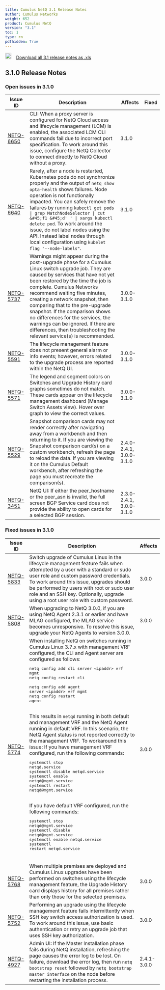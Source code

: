 ```yaml
---
title: Cumulus NetQ 3.1 Release Notes
author: Cumulus Networks
weight: 652
product: Cumulus NetQ
version: "3.1"
toc: 1
type: rn
pdfhidden: True
---
```

<a href="/cumulus-netq-31/rn.xls"><img src="/images/xls_icon.png" height="20px" width="20px" alt="Download 3.1 Release Notes xls" /></a>&nbsp;&nbsp;&nbsp;&nbsp;<a href="/cumulus-netq-31/rn.xls">Download all 3.1 release notes as .xls</a>
## 3.1.0 Release Notes
### Open issues in 3.1.0

|  Issue ID 	|   Description	|   Affects	|   Fixed |
|---	        |---	        |---	    |---	                |
| <a name="NETQ-6650"></a> [NETQ-6650](#NETQ-6650) <a name="NETQ-6650"></a> | CLI: When a proxy server is configured for NetQ Cloud access and lifecycle management (LCM) is enabled, the associated LCM CLI commands fail due to incorrect port specification. To work around this issue, configure the NetQ Collector to connect directly to NetQ Cloud without a proxy. | 3.1.0 | |
| <a name="NETQ-6640"></a> [NETQ-6640](#NETQ-6640) <a name="NETQ-6640"></a> | Rarely, after a node is restarted, Kubernetes pods do not synchronize properly and the output of `netq show opta-health` shows failures. Node operation is not functionally impacted. You can safely remove the failures by running `kubectl get pods \| grep MatchNodeSelector \| cut &#45;f1 &#45;d' ' \| xargs kubectl delete pod`. To work around the issue, do not label nodes using the API. Instead label nodes through local configuration using `kubelet flag "--node-labels"`. | 3.1.0 | |
| <a name="NETQ-5737"></a> [NETQ-5737](#NETQ-5737) <a name="NETQ-5737"></a> | Warnings might appear during the post-upgrade phase for a Cumulus Linux switch upgrade job. They are caused by services that have not yet been restored by the time the job is complete. Cumulus Networks recommend waiting five minutes, creating a network snapshot, then comparing that to the pre-upgrade snapshot. If the comparison shows no differences for the services, the warnings can be ignored. If there are differences, then troubleshooting the relevant service(s) is recommended. | 3.0.0-3.1.0 | |
| <a name="NETQ-5591"></a> [NETQ-5591](#NETQ-5591) <a name="NETQ-5591"></a> | The lifecycle management feature does not present general alarm or info events; however, errors related to the upgrade process are reported within the NetQ UI. | 3.0.0-3.1.0 | |
| <a name="NETQ-5571"></a> [NETQ-5571](#NETQ-5571) <a name="NETQ-5571"></a> | The legend and segment colors on Switches and Upgrade History card graphs sometimes do not match. These cards appear on the lifecycle management dashboard (Manage Switch Assets view). Hover over graph to view the correct values. | 3.0.0-3.1.0 | |
| <a name="NETQ-5529"></a> [NETQ-5529](#NETQ-5529) <a name="NETQ-5529"></a> | Snapshot comparison cards may not render correctly after navigating away from a workbench and then returning to it. If you are viewing the Snapshot comparison card(s) on a custom workbench, refresh the page to reload the data. If you are viewing it on the Cumulus Default workbench, after refreshing the page you must recreate the comparison(s). | 2.4.0-2.4.1, 3.0.0-3.1.0 | |
| <a name="NETQ-3451"></a> [NETQ-3451](#NETQ-3451) <a name="NETQ-3451"></a> | NetQ UI: If either the peer_hostname or the peer_asn is invalid, the full screen BGP Service card does not provide the ability to open cards for a selected BGP session. | 2.3.0-2.4.1, 3.0.0-3.1.0 | |

### Fixed issues in 3.1.0
|  Issue ID 	|   Description	|   Affects	|
|---	        |---	        |---	    |
| <a name="NETQ-5833"></a> [NETQ-5833](#NETQ-5833) | Switch upgrade of Cumulus Linux in the lifecycle management feature fails when attempted by a user with a standard or sudo user role and custom password credentials. To work around this issue, upgrades should be performed by users with root or sudo user role and an SSH key. Optionally, upgrade using a root user role with custom password.  | 3.0.0 | |
| <a name="NETQ-5808"></a> [NETQ-5808](#NETQ-5808) | When upgrading to NetQ 3.0.0, if you are using NetQ Agent 2.3.1 or earlier and have MLAG configured, the MLAG service becomes unresponsive. To resolve this issue, upgrade your NetQ Agents to version 3.0.0. | 3.0.0 | |
| <a name="NETQ-5774"></a> [NETQ-5774](#NETQ-5774) | When installing NetQ on switches running in Cumulus Linux 3.7.x  with management VRF configured, the CLI and Agent server are configured as follows:<br /><pre>netq config add cli server \<ipaddr\> vrf mgmt<br />netq config restart cli<br /><br />netq config add agent server \<ipaddr\> vrf mgmt<br />netq config restart agent<br /></pre><br />This results in `netqd` running in both default and management VRF and the NetQ Agent running in default VRF. In this scenario, the NetQ Agent status is not reported correctly to the management VRF. To workaround this issue: If you have management VRF configured, run the following commands:<br /><pre>systemctl stop netqd.service<br />systemctl disable netqd.service<br />systemctl enable netqd&#64;mgmt.service<br />systemctl restart netqd&#64;mgmt.service<br /></pre><br />If you have default VRF configured, run the following commands:<br /><pre>systemctl stop netqd&#64;mgmt.service<br />systemctl disable netqd&#64;mgmt.service<br />systemctl enable netqd.service<br />systemctl restart netqd.service<br /></pre><br /> | 3.0.0 | |
| <a name="NETQ-5768"></a> [NETQ-5768](#NETQ-5768) | When multiple premises are deployed and Cumulus Linux upgrades have been performed on switches using the lifecycle management feature, the Upgrade History card displays history for all premises rather than only those for the selected premises. | 3.0.0 | |
| <a name="NETQ-5752"></a> [NETQ-5752](#NETQ-5752) | Performing an upgrade using the lifecycle management feature fails intermittently when SSH key switch access authorization is used. To work around this issue, use basic authentication or retry an upgrade job that uses SSH key authorization. | 3.0.0 | |
| <a name="NETQ-4927"></a> [NETQ-4927](#NETQ-4927) | Admin UI: If the Master Installation phase fails during NetQ installation, refreshing the page causes the error log to be lost. On failure, download the error log, then run `netq bootstrap reset` followed by `netq bootstrap master interface` on the node before restarting the installation process. | 2.4.1-3.0.0 | |

